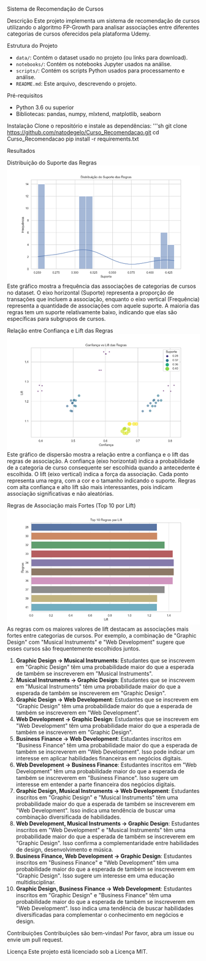 Sistema de Recomendação de Cursos

Descrição
Este projeto implementa um sistema de recomendação de cursos utilizando o algoritmo FP-Growth para analisar associações entre diferentes categorias de cursos oferecidos pela plataforma Udemy.

Estrutura do Projeto
- `data/`: Contém o dataset usado no projeto (ou links para download).
- `notebooks/`: Contém os notebooks Jupyter usados na análise.
- `scripts/`: Contém os scripts Python usados para processamento e análise.
- `README.md`: Este arquivo, descrevendo o projeto.

Pré-requisitos
- Python 3.6 ou superior
- Bibliotecas: pandas, numpy, mlxtend, matplotlib, seaborn

Instalação
Clone o repositório e instale as dependências:
'''sh
git clone https://github.com/natodegelo/Curso_Recomendacao.git
cd Curso_Recomendacao
pip install -r requirements.txt

Resultados

Distribuição do Suporte das Regras
![Histograma do Suporte](images/histograma_suporte.png)
Este gráfico mostra a frequência das associações de categorias de cursos no dataset. O eixo horizontal (Suporte) representa a proporção de transações que incluem a associação, enquanto o eixo vertical (Frequência) representa a quantidade de associações com aquele suporte.
A maioria das regras tem um suporte relativamente baixo, indicando que elas são específicas para subgrupos de cursos.

Relação entre Confiança e Lift das Regras
![Scatter Plot de Confiança vs Lift](images/scatter_plot_confidence_vs_lift.png)
Este gráfico de dispersão mostra a relação entre a confiança e o lift das regras de associação. A confiança (eixo horizontal) indica a probabilidade de a categoria de curso consequente ser escolhida quando a antecedente é escolhida.
O lift (eixo vertical) indica a força da associação. Cada ponto representa uma regra, com a cor e o tamanho indicando o suporte. Regras com alta confiança e alto lift são mais interessantes, pois indicam associação significativas e não aleatórias.

Regras de Associação mais Fortes (Top 10 por Lift)
![Top 10 Regras por Lift](images/top_10_regras_lift.png)
As regras com os maiores valores de lift destacam as associações mais fortes entre categorias de cursos. Por exemplo, a combinação de "Graphic Design" com "Musical Instruments" e "Web Development" sugere que esses cursos são frequentemente escolhidos juntos.

1. **Graphic Design -> Musical Instruments**: Estudantes que se inscrevem em "Graphic Design" têm uma probabilidade maior do que a esperada de também se inscreverem em "Musical Instruments".
2. **Musical Instruments -> Graphic Design**: Estudantes que se inscrevem em "Musical Instruments" têm uma probabilidade maior do que a esperada de também se inscreverem em "Graphic Design".
3. **Graphic Design -> Web Development**: Estudantes que se inscrevem em "Graphic Design" têm uma probabilidade maior do que a esperada de também se inscreverem em "Web Development".
4. **Web Development -> Graphic Design**: Estudantes que se inscrevem em "Web Development" têm uma probabilidade maior do que a esperada de também se inscreverem em "Graphic Design".
5. **Business Finance -> Web Development**: Estudantes inscritos em "Business Finance" têm uma probabilidade maior do que a esperada de também se inscreverem em "Web Development". Isso pode indicar um interesse em aplicar habilidades financeiras em negócios digitais.
6. **Web Development -> Business Finance**: Estudantes inscritos em "Web Development" têm uma probabilidade maior do que a esperada de também se inscreverem em "Business Finance". Isso sugere um interesse em entender a parte financeira dos negócios digitais.
7. **Graphic Design, Musical Instruments -> Web Development**: Estudantes inscritos em "Graphic Design" e "Musical Instruments" têm uma probabilidade maior do que a esperada de também se inscreverem em "Web Development". Isso indica uma tendência de buscar uma combinação diversificada de habilidades.
8. **Web Development, Musical Instruments -> Graphic Design**: Estudantes inscritos em "Web Development" e "Musical Instruments" têm uma probabilidade maior do que a esperada de também se inscreverem em "Graphic Design". Isso confirma a complementaridade entre habilidades de design, desenvolvimento e música.
9. **Business Finance, Web Development -> Graphic Design**: Estudantes inscritos em "Business Finance" e "Web Development" têm uma probabilidade maior do que a esperada de também se inscreverem em "Graphic Design". Isso sugere um interesse em uma educação multidisciplinar.
10. **Graphic Design, Business Finance -> Web Development**: Estudantes inscritos em "Graphic Design" e "Business Finance" têm uma probabilidade maior do que a esperada de também se inscreverem em "Web Development". Isso indica uma tendência de buscar habilidades diversificadas para complementar o conhecimento em negócios e design.

Contribuições
Contribuições são bem-vindas! Por favor, abra um issue ou envie um pull request.

Licença
Este projeto está licenciado sob a Licença MIT.
